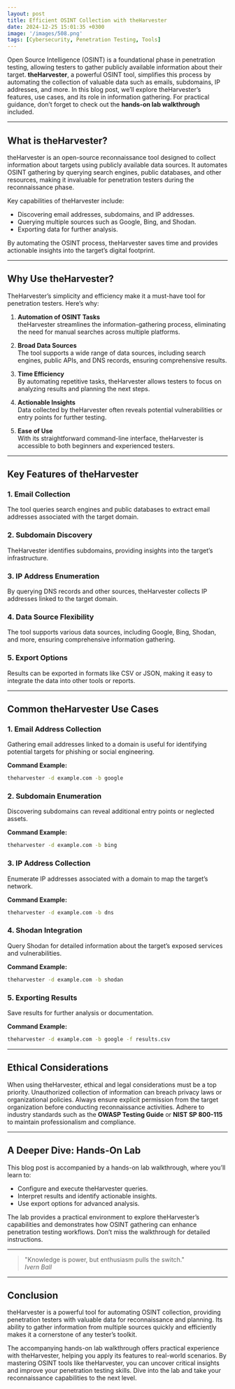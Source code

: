 ```yaml
---
layout: post
title: Efficient OSINT Collection with theHarvester
date: 2024-12-25 15:01:35 +0300
image: '/images/508.png'
tags: [Cybersecurity, Penetration Testing, Tools]
---
```


Open Source Intelligence (OSINT) is a foundational phase in penetration testing, allowing testers to gather publicly available information about their target. **theHarvester**, a powerful OSINT tool, simplifies this process by automating the collection of valuable data such as emails, subdomains, IP addresses, and more. In this blog post, we’ll explore theHarvester’s features, use cases, and its role in information gathering. For practical guidance, don’t forget to check out the **hands-on lab walkthrough** included.

---

## What is theHarvester?

theHarvester is an open-source reconnaissance tool designed to collect information about targets using publicly available data sources. It automates OSINT gathering by querying search engines, public databases, and other resources, making it invaluable for penetration testers during the reconnaissance phase.

Key capabilities of theHarvester include:
- Discovering email addresses, subdomains, and IP addresses.  
- Querying multiple sources such as Google, Bing, and Shodan.  
- Exporting data for further analysis.  

By automating the OSINT process, theHarvester saves time and provides actionable insights into the target’s digital footprint.

---

## Why Use theHarvester?

TheHarvester’s simplicity and efficiency make it a must-have tool for penetration testers. Here’s why:

1. **Automation of OSINT Tasks**  
   theHarvester streamlines the information-gathering process, eliminating the need for manual searches across multiple platforms.

2. **Broad Data Sources**  
   The tool supports a wide range of data sources, including search engines, public APIs, and DNS records, ensuring comprehensive results.

3. **Time Efficiency**  
   By automating repetitive tasks, theHarvester allows testers to focus on analyzing results and planning the next steps.

4. **Actionable Insights**  
   Data collected by theHarvester often reveals potential vulnerabilities or entry points for further testing.

5. **Ease of Use**  
   With its straightforward command-line interface, theHarvester is accessible to both beginners and experienced testers.

---

## Key Features of theHarvester

### 1. **Email Collection**
The tool queries search engines and public databases to extract email addresses associated with the target domain.

### 2. **Subdomain Discovery**
TheHarvester identifies subdomains, providing insights into the target’s infrastructure.

### 3. **IP Address Enumeration**
By querying DNS records and other sources, theHarvester collects IP addresses linked to the target domain.

### 4. **Data Source Flexibility**
The tool supports various data sources, including Google, Bing, Shodan, and more, ensuring comprehensive information gathering.

### 5. **Export Options**
Results can be exported in formats like CSV or JSON, making it easy to integrate the data into other tools or reports.

---

## Common theHarvester Use Cases

### 1. **Email Address Collection**
Gathering email addresses linked to a domain is useful for identifying potential targets for phishing or social engineering.

**Command Example:**  
```bash
theharvester -d example.com -b google
```

### 2. **Subdomain Enumeration**
Discovering subdomains can reveal additional entry points or neglected assets.

**Command Example:**  
```bash
theharvester -d example.com -b bing
```

### 3. **IP Address Collection**
Enumerate IP addresses associated with a domain to map the target’s network.

**Command Example:**  
```bash
theharvester -d example.com -b dns
```

### 4. **Shodan Integration**
Query Shodan for detailed information about the target’s exposed services and vulnerabilities.

**Command Example:**  
```bash
theharvester -d example.com -b shodan
```

### 5. **Exporting Results**
Save results for further analysis or documentation.

**Command Example:**  
```bash
theharvester -d example.com -b google -f results.csv
```

---

## Ethical Considerations

When using theHarvester, ethical and legal considerations must be a top priority. Unauthorized collection of information can breach privacy laws or organizational policies. Always ensure explicit permission from the target organization before conducting reconnaissance activities. Adhere to industry standards such as the **OWASP Testing Guide** or **NIST SP 800-115** to maintain professionalism and compliance.

---

## A Deeper Dive: Hands-On Lab

This blog post is accompanied by a hands-on lab walkthrough, where you’ll learn to:
- Configure and execute theHarvester queries.
- Interpret results and identify actionable insights.
- Use export options for advanced analysis.

The lab provides a practical environment to explore theHarvester’s capabilities and demonstrates how OSINT gathering can enhance penetration testing workflows. Don’t miss the walkthrough for detailed instructions.

---

> "Knowledge is power, but enthusiasm pulls the switch."  
> <cite>Ivern Ball</cite>

---

## Conclusion

theHarvester is a powerful tool for automating OSINT collection, providing penetration testers with valuable data for reconnaissance and planning. Its ability to gather information from multiple sources quickly and efficiently makes it a cornerstone of any tester’s toolkit.

The accompanying hands-on lab walkthrough offers practical experience with theHarvester, helping you apply its features to real-world scenarios. By mastering OSINT tools like theHarvester, you can uncover critical insights and improve your penetration testing skills. Dive into the lab and take your reconnaissance capabilities to the next level.
